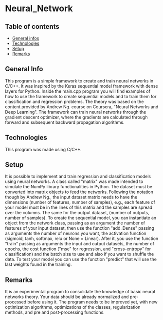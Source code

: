 # Neural_Network

## Table of contents
* [General infos](#general-info)
* [Technologies](#technologies)
* [Setup](#setup)
* [Remarks](#Remarks)

## General Info
This program is a simple framework to create and train neural networks in C/C++. It was inspired by the Keras sequential model framework with dense layers for Python. Inside the main.cpp program you will find examples of how to use the framework to create sequential models and to train them for classification and regression problems. The theory was based on the content provided by Andrew Ng. course on Coursera, "Neural Networks and Deep Learning". The framework can train neural networks through the gradient descent optimizer, where the gradients are calculated through forward and subsequent backward propagation algorithms. 

 ## Technologies
 This program was made using C/C++.
 
 ## Setup
It is possible to implement and train regression and classification models using neural networks. A class called "matrix" was made intended to simulate the NumPy library functionalities in Python. The dataset must be converted into matrix objects to feed the networks. Following the notation though by Andrew Ng., the input dataset matrix needs to have the dimensions (number of features, number of samples), e.g., each feature of your model must be in the lines of this matrix and the samples are spread over the columns. The same for the output dataset, (number of outputs, number of samples). To create the sequential model, you can instantiate an object from the network class, passing as an argument the number of features of your input dataset, then use the function "add_Dense" passing as arguments the number of neurons you want, the activation function (sigmoid, tanh, softmax, relu or None = Linear). After it, you use the function "train" passing as arguments the input and output datasets, the number of epochs, the cost function ("mse" for regression, and "cross-entropy" for classification) and the batch size to use and also if you want to shuffle the data. To test your model you can use the function "predict" that will use the last weights found in the training. 
 
 ## Remarks
 It is an experimental program to consolidate the knowledge of basic neural networks theory. Your data should be already normalized and pre-processed before using it. The program needs to be improved yet, with new optimization algorithms, optimizations of the classes, regularization methods, and pre and post-processing functions. 

